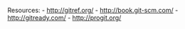 Resources:
    - http://gitref.org/
    - http://book.git-scm.com/
    - http://gitready.com/
    - http://progit.org/